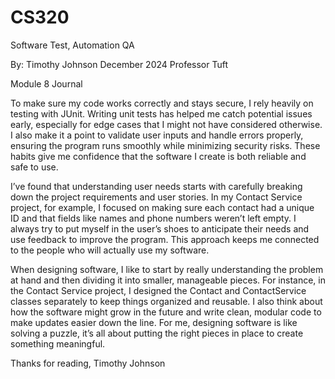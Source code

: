 # CS320
Software Test, Automation QA

By: Timothy Johnson
December 2024
Professor Tuft

Module 8 Journal

To make sure my code works correctly and stays secure, I rely heavily on testing with JUnit. Writing unit tests has helped me catch potential issues early, especially for edge cases that I might not have considered otherwise. I also make it a point to validate user inputs and handle errors properly, ensuring the program runs smoothly while minimizing security risks. These habits give me confidence that the software I create is both reliable and safe to use.

I’ve found that understanding user needs starts with carefully breaking down the project requirements and user stories. In my Contact Service project, for example, I focused on making sure each contact had a unique ID and that fields like names and phone numbers weren’t left empty. I always try to put myself in the user’s shoes to anticipate their needs and use feedback to improve the program. This approach keeps me connected to the people who will actually use my software.

When designing software, I like to start by really understanding the problem at hand and then dividing it into smaller, manageable pieces. For instance, in the Contact Service project, I designed the Contact and ContactService classes separately to keep things organized and reusable. I also think about how the software might grow in the future and write clean, modular code to make updates easier down the line. For me, designing software is like solving a puzzle, it’s all about putting the right pieces in place to create something meaningful.

Thanks for reading,
Timothy Johnson
